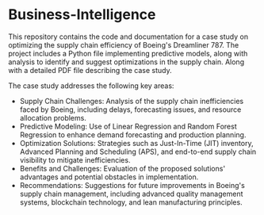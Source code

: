 # Business-Intelligence
This repository contains the code and documentation for a case study on optimizing the supply chain efficiency of Boeing's Dreamliner 787. The project includes a Python file implementing predictive models, along with analysis to identify and suggest optimizations in the supply chain. Along with a detailed PDF file describing the case study.

The case study addresses the following key areas:
- Supply Chain Challenges: Analysis of the supply chain inefficiencies faced by Boeing, including delays, forecasting issues, and resource allocation problems.
- Predictive Modeling: Use of Linear Regression and Random Forest Regression to enhance demand forecasting and production planning.
- Optimization Solutions: Strategies such as Just-In-Time (JIT) inventory, Advanced Planning and Scheduling (APS), and end-to-end supply chain visibility to mitigate inefficiencies.
- Benefits and Challenges: Evaluation of the proposed solutions' advantages and potential obstacles in implementation.
- Recommendations: Suggestions for future improvements in Boeing's supply chain management, including advanced quality management systems, blockchain technology, and lean manufacturing principles.
